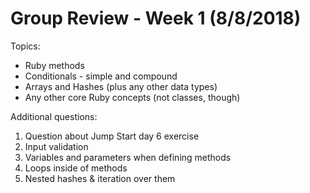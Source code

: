 # Group Review - Week 1 (8/8/2018)

Topics:
* Ruby methods
* Conditionals - simple and compound
* Arrays and Hashes (plus any other data types)
* Any other core Ruby concepts (not classes, though)

Additional questions:
1. Question about Jump Start day 6 exercise
2. Input validation
3. Variables and parameters when defining methods
4. Loops inside of methods
5. Nested hashes & iteration over them
